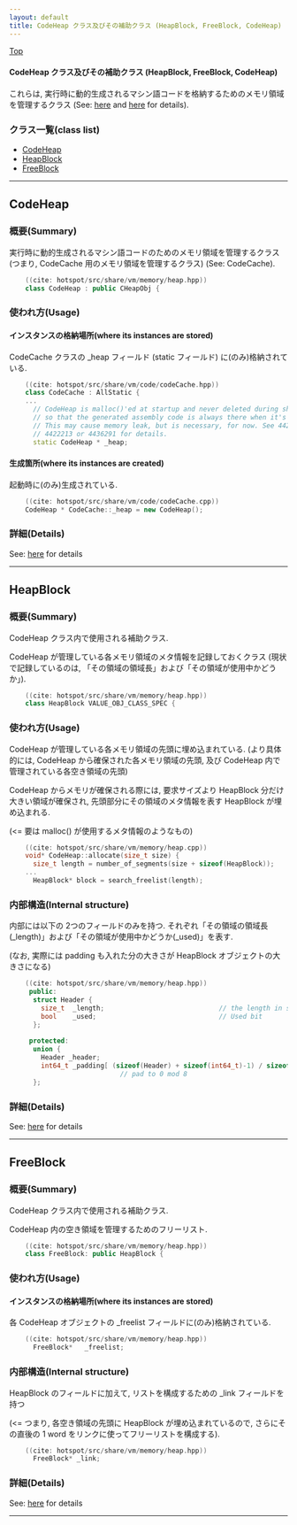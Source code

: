 ```yaml
---
layout: default
title: CodeHeap クラス及びその補助クラス (HeapBlock, FreeBlock, CodeHeap)
---
```

[Top](../index.html)

#### CodeHeap クラス及びその補助クラス (HeapBlock, FreeBlock, CodeHeap)

これらは, 実行時に動的生成されるマシン語コードを格納するためのメモリ領域を管理するクラス (See: [here](no7882z5r.html) and [here](no7882Ruk.html) for details).


### クラス一覧(class list)

  * [CodeHeap](#noIAdH9t3z)
  * [HeapBlock](#noD-nEJD6u)
  * [FreeBlock](#no0N-klR_k)


---
## <a name="noIAdH9t3z" id="noIAdH9t3z">CodeHeap</a>

### 概要(Summary)
実行時に動的生成されるマシン語コードのためのメモリ領域を管理するクラス 
(つまり, CodeCache 用のメモリ領域を管理するクラス) (See: CodeCache).


```cpp
    ((cite: hotspot/src/share/vm/memory/heap.hpp))
    class CodeHeap : public CHeapObj {
```

### 使われ方(Usage)
#### インスタンスの格納場所(where its instances are stored)
CodeCache クラスの _heap フィールド (static フィールド) に(のみ)格納されている.


```cpp
    ((cite: hotspot/src/share/vm/code/codeCache.hpp))
    class CodeCache : AllStatic {
    ...
      // CodeHeap is malloc()'ed at startup and never deleted during shutdown,
      // so that the generated assembly code is always there when it's needed.
      // This may cause memory leak, but is necessary, for now. See 4423824,
      // 4422213 or 4436291 for details.
      static CodeHeap * _heap;
```

#### 生成箇所(where its instances are created)
起動時に(のみ)生成されている.


```cpp
    ((cite: hotspot/src/share/vm/code/codeCache.cpp))
    CodeHeap * CodeCache::_heap = new CodeHeap();
```




### 詳細(Details)
See: [here](../doxygen/classCodeHeap.html) for details

---
## <a name="noD-nEJD6u" id="noD-nEJD6u">HeapBlock</a>

### 概要(Summary)
CodeHeap クラス内で使用される補助クラス.

CodeHeap が管理している各メモリ領域のメタ情報を記録しておくクラス
(現状で記録しているのは, 「その領域の領域長」および「その領域が使用中かどうか」).


```cpp
    ((cite: hotspot/src/share/vm/memory/heap.hpp))
    class HeapBlock VALUE_OBJ_CLASS_SPEC {
```

### 使われ方(Usage)
CodeHeap が管理している各メモリ領域の先頭に埋め込まれている.
(より具体的には, CodeHeap から確保された各メモリ領域の先頭, 及び CodeHeap 内で管理されている各空き領域の先頭)

CodeHeap からメモリが確保される際には, 要求サイズより HeapBlock 分だけ大きい領域が確保され, 
先頭部分にその領域のメタ情報を表す HeapBlock が埋め込まれる.

(<= 要は malloc() が使用するメタ情報のようなもの)


```cpp
    ((cite: hotspot/src/share/vm/memory/heap.cpp))
    void* CodeHeap::allocate(size_t size) {
      size_t length = number_of_segments(size + sizeof(HeapBlock));
    ...
      HeapBlock* block = search_freelist(length);
```

### 内部構造(Internal structure)
内部には以下の 2つのフィールドのみを持つ.
それぞれ「その領域の領域長(_length)」および「その領域が使用中かどうか(_used)」を表す.

(なお, 実際には padding も入れた分の大きさが HeapBlock オブジェクトの大きさになる)


```cpp
    ((cite: hotspot/src/share/vm/memory/heap.hpp))
     public:
      struct Header {
        size_t  _length;                             // the length in segments
        bool    _used;                               // Used bit
      };
    
     protected:
      union {
        Header _header;
        int64_t _padding[ (sizeof(Header) + sizeof(int64_t)-1) / sizeof(int64_t) ];
                            // pad to 0 mod 8
      };
```




### 詳細(Details)
See: [here](../doxygen/classHeapBlock.html) for details

---
## <a name="no0N-klR_k" id="no0N-klR_k">FreeBlock</a>

### 概要(Summary)
CodeHeap クラス内で使用される補助クラス.

CodeHeap 内の空き領域を管理するためのフリーリスト.


```cpp
    ((cite: hotspot/src/share/vm/memory/heap.hpp))
    class FreeBlock: public HeapBlock {
```

### 使われ方(Usage)
#### インスタンスの格納場所(where its instances are stored)
各 CodeHeap オブジェクトの _freelist フィールドに(のみ)格納されている.


```cpp
    ((cite: hotspot/src/share/vm/memory/heap.hpp))
      FreeBlock*   _freelist;
```

### 内部構造(Internal structure)
HeapBlock のフィールドに加えて, リストを構成するための _link フィールドを持つ

(<= つまり, 各空き領域の先頭に HeapBlock が埋め込まれているので, 
さらにその直後の 1 word をリンクに使ってフリーリストを構成する).


```cpp
    ((cite: hotspot/src/share/vm/memory/heap.hpp))
      FreeBlock* _link;
```




### 詳細(Details)
See: [here](../doxygen/classFreeBlock.html) for details

---
